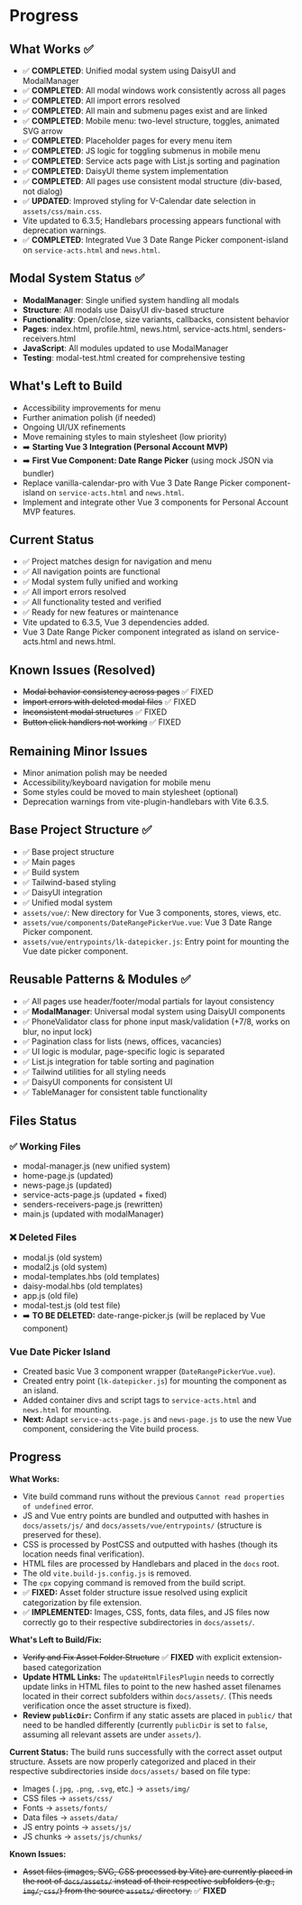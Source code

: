 # Progress

## What Works ✅
- ✅ **COMPLETED**: Unified modal system using DaisyUI and ModalManager
- ✅ **COMPLETED**: All modal windows work consistently across all pages
- ✅ **COMPLETED**: All import errors resolved
- ✅ **COMPLETED**: All main and submenu pages exist and are linked
- ✅ **COMPLETED**: Mobile menu: two-level structure, toggles, animated SVG arrow
- ✅ **COMPLETED**: Placeholder pages for every menu item
- ✅ **COMPLETED**: JS logic for toggling submenus in mobile menu
- ✅ **COMPLETED**: Service acts page with List.js sorting and pagination
- ✅ **COMPLETED**: DaisyUI theme system implementation
- ✅ **COMPLETED**: All pages use consistent modal structure (div-based, not dialog)
- ✅ **UPDATED**: Improved styling for V-Calendar date selection in `assets/css/main.css`.
- Vite updated to 6.3.5; Handlebars processing appears functional with deprecation warnings.
- ✅ **COMPLETED**: Integrated Vue 3 Date Range Picker component-island on `service-acts.html` and `news.html`.

## Modal System Status ✅
- **ModalManager**: Single unified system handling all modals
- **Structure**: All modals use DaisyUI div-based structure
- **Functionality**: Open/close, size variants, callbacks, consistent behavior
- **Pages**: index.html, profile.html, news.html, service-acts.html, senders-receivers.html
- **JavaScript**: All modules updated to use ModalManager
- **Testing**: modal-test.html created for comprehensive testing

## What's Left to Build
- Accessibility improvements for menu
- Further animation polish (if needed)
- Ongoing UI/UX refinements
- Move remaining styles to main stylesheet (low priority)
- ➡️ **Starting Vue 3 Integration (Personal Account MVP)**
- ➡️ **First Vue Component: Date Range Picker** (using mock JSON via bundler)
- Replace vanilla-calendar-pro with Vue 3 Date Range Picker component-island on `service-acts.html` and `news.html`.
- Implement and integrate other Vue 3 components for Personal Account MVP features.

## Current Status
- ✅ Project matches design for navigation and menu
- ✅ All navigation points are functional
- ✅ Modal system fully unified and working
- ✅ All import errors resolved
- ✅ All functionality tested and verified
- ✅ Ready for new features or maintenance
- Vite updated to 6.3.5, Vue 3 dependencies added.
- Vue 3 Date Range Picker component integrated as island on service-acts.html and news.html.

## Known Issues (Resolved)
- ~~Modal behavior consistency across pages~~ ✅ FIXED
- ~~Import errors with deleted modal files~~ ✅ FIXED
- ~~Inconsistent modal structures~~ ✅ FIXED
- ~~Button click handlers not working~~ ✅ FIXED

## Remaining Minor Issues
- Minor animation polish may be needed
- Accessibility/keyboard navigation for mobile menu
- Some styles could be moved to main stylesheet (optional)
- Deprecation warnings from vite-plugin-handlebars with Vite 6.3.5.

## Base Project Structure ✅
- ✅ Base project structure
- ✅ Main pages
- ✅ Build system
- ✅ Tailwind-based styling
- ✅ DaisyUI integration
- ✅ Unified modal system
- `assets/vue/`: New directory for Vue 3 components, stores, views, etc.
- `assets/vue/components/DateRangePickerVue.vue`: Vue 3 Date Range Picker component.
- `assets/vue/entrypoints/lk-datepicker.js`: Entry point for mounting the Vue date picker component.

## Reusable Patterns & Modules ✅
- ✅ All pages use header/footer/modal partials for layout consistency
- ✅ **ModalManager**: Universal modal system using DaisyUI components
- ✅ PhoneValidator class for phone input mask/validation (+7/8, works on blur, no input lock)
- ✅ Pagination class for lists (news, offices, vacancies)
- ✅ UI logic is modular, page-specific logic is separated
- ✅ List.js integration for table sorting and pagination
- ✅ Tailwind utilities for all styling needs
- ✅ DaisyUI components for consistent UI
- ✅ TableManager for consistent table functionality

## Files Status
### ✅ Working Files
- modal-manager.js (new unified system)
- home-page.js (updated)
- news-page.js (updated)
- service-acts-page.js (updated + fixed)
- senders-receivers-page.js (rewritten)
- main.js (updated with modalManager)

### ❌ Deleted Files
- modal.js (old system)
- modal2.js (old system)
- modal-templates.hbs (old templates)
- daisy-modal.hbs (old templates)
- app.js (old file)
- modal-test.js (old test file) 
- ➡️ **TO BE DELETED:** date-range-picker.js (will be replaced by Vue component)

### Vue Date Picker Island

- Created basic Vue 3 component wrapper (`DateRangePickerVue.vue`).
- Created entry point (`lk-datepicker.js`) for mounting the component as an island.
- Added container divs and script tags to `service-acts.html` and `news.html` for mounting.
- **Next:** Adapt `service-acts-page.js` and `news-page.js` to use the new Vue component, considering the Vite build process. 

## Progress

**What Works:**
- Vite build command runs without the previous `Cannot read properties of undefined` error.
- JS and Vue entry points are bundled and outputted with hashes in `docs/assets/js/` and `docs/assets/vue/entrypoints/` (structure is preserved for these).
- CSS is processed by PostCSS and outputted with hashes (though its location needs final verification).
- HTML files are processed by Handlebars and placed in the `docs` root.
- The old `vite.build-js.config.js` is removed.
- The `cpx` copying command is removed from the build script.
- ✅ **FIXED:** Asset folder structure issue resolved using explicit categorization by file extension.
- ✅ **IMPLEMENTED:** Images, CSS, fonts, data files, and JS files now correctly go to their respective subdirectories in `docs/assets/`.

**What's Left to Build/Fix:**
- ~~Verify and Fix Asset Folder Structure~~ ✅ **FIXED** with explicit extension-based categorization
- **Update HTML Links:** The `updateHtmlFilesPlugin` needs to correctly update links in HTML files to point to the new hashed asset filenames located in their correct subfolders within `docs/assets/`. (This needs verification once the asset structure is fixed).
- **Review `publicDir`:** Confirm if any static assets are placed in `public/` that need to be handled differently (currently `publicDir` is set to `false`, assuming all relevant assets are under `assets/`).

**Current Status:** The build runs successfully with the correct asset output structure. Assets are now properly categorized and placed in their respective subdirectories inside `docs/assets/` based on file type:
- Images (`.jpg`, `.png`, `.svg`, etc.) → `assets/img/`
- CSS files → `assets/css/`
- Fonts → `assets/fonts/`
- Data files → `assets/data/`
- JS entry points → `assets/js/`
- JS chunks → `assets/js/chunks/`

**Known Issues:**
- ~~Asset files (images, SVG, CSS processed by Vite) are currently placed in the root of `docs/assets/` instead of their respective subfolders (e.g., `img/`, `css/`) from the source `assets/` directory.~~ ✅ **FIXED** 